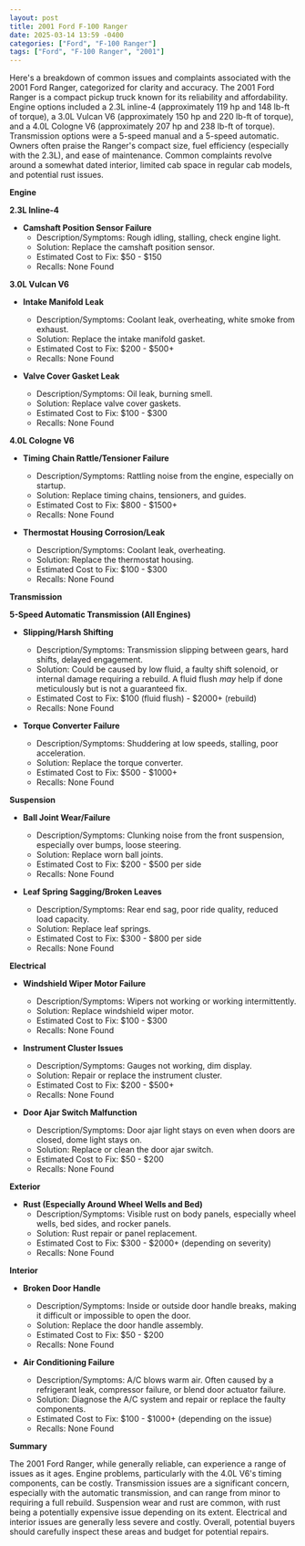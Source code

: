 ```yaml
---
layout: post
title: 2001 Ford F-100 Ranger
date: 2025-03-14 13:59 -0400
categories: ["Ford", "F-100 Ranger"]
tags: ["Ford", "F-100 Ranger", "2001"]
---
```

Here's a breakdown of common issues and complaints associated with the 2001 Ford Ranger, categorized for clarity and accuracy. The 2001 Ford Ranger is a compact pickup truck known for its reliability and affordability. Engine options included a 2.3L inline-4 (approximately 119 hp and 148 lb-ft of torque), a 3.0L Vulcan V6 (approximately 150 hp and 220 lb-ft of torque), and a 4.0L Cologne V6 (approximately 207 hp and 238 lb-ft of torque). Transmission options were a 5-speed manual and a 5-speed automatic. Owners often praise the Ranger's compact size, fuel efficiency (especially with the 2.3L), and ease of maintenance. Common complaints revolve around a somewhat dated interior, limited cab space in regular cab models, and potential rust issues.

**Engine**

**2.3L Inline-4**

*   **Camshaft Position Sensor Failure**
    *   Description/Symptoms: Rough idling, stalling, check engine light.
    *   Solution: Replace the camshaft position sensor.
    *   Estimated Cost to Fix: $50 - $150
    *   Recalls: None Found

**3.0L Vulcan V6**

*   **Intake Manifold Leak**
    *   Description/Symptoms: Coolant leak, overheating, white smoke from exhaust.
    *   Solution: Replace the intake manifold gasket.
    *   Estimated Cost to Fix: $200 - $500+
    *   Recalls: None Found

*   **Valve Cover Gasket Leak**
    *   Description/Symptoms: Oil leak, burning smell.
    *   Solution: Replace valve cover gaskets.
    *   Estimated Cost to Fix: $100 - $300
    *   Recalls: None Found

**4.0L Cologne V6**

*   **Timing Chain Rattle/Tensioner Failure**
    *   Description/Symptoms: Rattling noise from the engine, especially on startup.
    *   Solution: Replace timing chains, tensioners, and guides.
    *   Estimated Cost to Fix: $800 - $1500+
    *   Recalls: None Found

*   **Thermostat Housing Corrosion/Leak**
    *   Description/Symptoms: Coolant leak, overheating.
    *   Solution: Replace the thermostat housing.
    *   Estimated Cost to Fix: $100 - $300
    *   Recalls: None Found

**Transmission**

**5-Speed Automatic Transmission (All Engines)**

*   **Slipping/Harsh Shifting**
    *   Description/Symptoms: Transmission slipping between gears, hard shifts, delayed engagement.
    *   Solution: Could be caused by low fluid, a faulty shift solenoid, or internal damage requiring a rebuild. A fluid flush *may* help if done meticulously but is not a guaranteed fix.
    *   Estimated Cost to Fix: $100 (fluid flush) - $2000+ (rebuild)
    *   Recalls: None Found

*   **Torque Converter Failure**
    *   Description/Symptoms: Shuddering at low speeds, stalling, poor acceleration.
    *   Solution: Replace the torque converter.
    *   Estimated Cost to Fix: $500 - $1000+
    *   Recalls: None Found

**Suspension**

*   **Ball Joint Wear/Failure**
    *   Description/Symptoms: Clunking noise from the front suspension, especially over bumps, loose steering.
    *   Solution: Replace worn ball joints.
    *   Estimated Cost to Fix: $200 - $500 per side
    *   Recalls: None Found

*   **Leaf Spring Sagging/Broken Leaves**
    *   Description/Symptoms: Rear end sag, poor ride quality, reduced load capacity.
    *   Solution: Replace leaf springs.
    *   Estimated Cost to Fix: $300 - $800 per side
    *   Recalls: None Found

**Electrical**

*   **Windshield Wiper Motor Failure**
    *   Description/Symptoms: Wipers not working or working intermittently.
    *   Solution: Replace windshield wiper motor.
    *   Estimated Cost to Fix: $100 - $300
    *   Recalls: None Found

*   **Instrument Cluster Issues**
    *   Description/Symptoms: Gauges not working, dim display.
    *   Solution: Repair or replace the instrument cluster.
    *   Estimated Cost to Fix: $200 - $500+
    *   Recalls: None Found

*   **Door Ajar Switch Malfunction**
    *   Description/Symptoms: Door ajar light stays on even when doors are closed, dome light stays on.
    *   Solution: Replace or clean the door ajar switch.
    *   Estimated Cost to Fix: $50 - $200
    *   Recalls: None Found

**Exterior**

*   **Rust (Especially Around Wheel Wells and Bed)**
    *   Description/Symptoms: Visible rust on body panels, especially wheel wells, bed sides, and rocker panels.
    *   Solution: Rust repair or panel replacement.
    *   Estimated Cost to Fix: $300 - $2000+ (depending on severity)
    *   Recalls: None Found

**Interior**

*   **Broken Door Handle**
    *   Description/Symptoms: Inside or outside door handle breaks, making it difficult or impossible to open the door.
    *   Solution: Replace the door handle assembly.
    *   Estimated Cost to Fix: $50 - $200
    *   Recalls: None Found

*   **Air Conditioning Failure**
    *   Description/Symptoms: A/C blows warm air. Often caused by a refrigerant leak, compressor failure, or blend door actuator failure.
    *   Solution: Diagnose the A/C system and repair or replace the faulty components.
    *   Estimated Cost to Fix: $100 - $1000+ (depending on the issue)
    *   Recalls: None Found

**Summary**

The 2001 Ford Ranger, while generally reliable, can experience a range of issues as it ages. Engine problems, particularly with the 4.0L V6's timing components, can be costly. Transmission issues are a significant concern, especially with the automatic transmission, and can range from minor to requiring a full rebuild. Suspension wear and rust are common, with rust being a potentially expensive issue depending on its extent. Electrical and interior issues are generally less severe and costly. Overall, potential buyers should carefully inspect these areas and budget for potential repairs.


